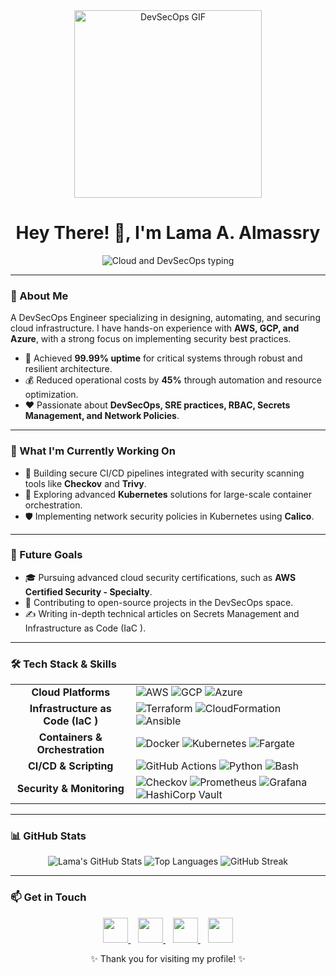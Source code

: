 <div align="center">
  <a href="https://github.com/LamaAlmassry">
    <img src="https://media.giphy.com/media/v1.Y2lkPTc5MGI3NjExM2Y0ZWU5ZDU4Yzc5YWM3YjM2ZWMwZDI3ZDYyZDEyZWYwNmFhY2EwZSZlcD12R3lfbGFuZ3Vf" width="300" alt="DevSecOps GIF"/>
  </a>

# Hey There! 👋, I'm Lama A. Almassry
<p align="center">
  <img src="https://readme-typing-svg.herokuapp.com?font=Fira+Code&size=45&pause=1000&center=true&vCenter=true&width=1000&lines=☁️+Cloud+and+DevSecOps+Engineer+☁️&color=FF0000,FF7F00,FFFF00,00FF00,00FFFF,0000FF,8A2BE2,FF1493,00CED1,FFD700&colorRandom=true" alt="Cloud and DevSecOps typing"/>
</p>

</div>

---

### 💫 About Me
A DevSecOps Engineer specializing in designing, automating, and securing cloud infrastructure. I have hands-on experience with **AWS, GCP, and Azure**, with a strong focus on implementing security best practices.

- 🎯 Achieved **99.99% uptime** for critical systems through robust and resilient architecture.
- 💰 Reduced operational costs by **45%** through automation and resource optimization.
- ❤️ Passionate about **DevSecOps, SRE practices, RBAC, Secrets Management, and Network Policies**.

---

### 🌱 What I'm Currently Working On
- 🔭 Building secure CI/CD pipelines integrated with security scanning tools like **Checkov** and **Trivy**.
- 🚀 Exploring advanced **Kubernetes** solutions for large-scale container orchestration.
- 🛡️ Implementing network security policies in Kubernetes using **Calico**.

---

### 🚀 Future Goals
- 🎓 Pursuing advanced cloud security certifications, such as **AWS Certified Security - Specialty**.
- 🤖 Contributing to open-source projects in the DevSecOps space.
- ✍️ Writing in-depth technical articles on Secrets Management and Infrastructure as Code (IaC ).

---

### 🛠️ Tech Stack & Skills

<table>
  <tr>
    <td align="center"><strong>Cloud Platforms</strong></td>
    <td>
      <img src="https://img.shields.io/badge/AWS-232F3E?style=for-the-badge&logo=amazon-aws&logoColor=white" alt="AWS"/>
      <img src="https://img.shields.io/badge/GCP-4285F4?style=for-the-badge&logo=googlecloud&logoColor=white" alt="GCP"/>
      <img src="https://img.shields.io/badge/Azure-0078D4?style=for-the-badge&logo=microsoft-azure&logoColor=white" alt="Azure"/>
    </td>
  </tr>
  <tr>
    <td align="center"><strong>Infrastructure as Code (IaC )</strong></td>
    <td>
      <img src="https://img.shields.io/badge/Terraform-7B42BC?style=for-the-badge&logo=terraform&logoColor=white" alt="Terraform"/>
      <img src="https://img.shields.io/badge/CloudFormation-FF9900?style=for-the-badge&logo=amazon-aws&logoColor=white" alt="CloudFormation"/>
      <img src="https://img.shields.io/badge/Ansible-EE0000?style=for-the-badge&logo=ansible&logoColor=white" alt="Ansible"/>
    </td>
  </tr>
  <tr>
    <td align="center"><strong>Containers & Orchestration</strong></td>
    <td>
      <img src="https://img.shields.io/badge/Docker-2496ED?style=for-the-badge&logo=docker&logoColor=white" alt="Docker"/>
      <img src="https://img.shields.io/badge/Kubernetes-326CE5?style=for-the-badge&logo=kubernetes&logoColor=white" alt="Kubernetes"/>
      <img src="https://img.shields.io/badge/Fargate-FF9900?style=for-the-badge&logo=amazon-aws&logoColor=white" alt="Fargate"/>
    </td>
  </tr>
  <tr>
    <td align="center"><strong>CI/CD & Scripting</strong></td>
    <td>
      <img src="https://img.shields.io/badge/GitHub_Actions-2088FF?style=for-the-badge&logo=github-actions&logoColor=white" alt="GitHub Actions"/>
      <img src="https://img.shields.io/badge/Python-3776AB?style=for-the-badge&logo=python&logoColor=white" alt="Python"/>
      <img src="https://img.shields.io/badge/Bash-4EAA25?style=for-the-badge&logo=gnu-bash&logoColor=white" alt="Bash"/>
    </td>
  </tr>
  <tr>
    <td align="center"><strong>Security & Monitoring</strong></td>
    <td>
      <img src="https://img.shields.io/badge/Checkov-5A4493?style=for-the-badge&logo=checkov&logoColor=white" alt="Checkov"/>
      <img src="https://img.shields.io/badge/Prometheus-E6522C?style=for-the-badge&logo=prometheus&logoColor=white" alt="Prometheus"/>
      <img src="https://img.shields.io/badge/Grafana-F46800?style=for-the-badge&logo=grafana&logoColor=white" alt="Grafana"/>
      <img src="https://img.shields.io/badge/Vault-000000?style=for-the-badge&logo=vault&logoColor=white" alt="HashiCorp Vault"/>
    </td>
  </tr>
</table>

---

### 📊 GitHub Stats

<div align="center">
  <img src="https://github-readme-stats.vercel.app/api?username=LamaAlmassry&show_icons=true&theme=dracula&include_all_commits=true&count_private=true" alt="Lama's GitHub Stats"/>
    

  <img src="https://github-readme-stats.vercel.app/api/top-langs/?username=LamaAlmassry&layout=compact&theme=dracula&langs_count=10" alt="Top Languages"/>
    

  <img src="https://github-readme-streak-stats.herokuapp.com/?user=LamaAlmassry&theme=dracula" alt="GitHub Streak"/>
</div>

---

### 📫 Get in Touch

<p align="center">
  <a href="https://linkedin.com/in/lama-almassry">
    <img src="https://img.shields.io/badge/LinkedIn-0077B5?style=for-the-badge&logo=linkedin&logoColor=white" height="40"/>
  </a>
  &nbsp;&nbsp;
  <a href="https://medium.com/@massrylama">
    <img src="https://img.shields.io/badge/Medium-000000?style=for-the-badge&logo=medium&logoColor=white" height="40"/>
  </a>
  &nbsp;&nbsp;
  <a href="mailto:your-email@example.com">
    <img src="https://img.shields.io/badge/Email-D14836?style=for-the-badge&logo=gmail&logoColor=white" height="40"/>
  </a>
  &nbsp;&nbsp;
  <a href="https://github.com/LamaAlmassry">
    <img src="https://img.shields.io/badge/GitHub-181717?style=for-the-badge&logo=github&logoColor=white" height="40"/>
  </a>
</p>

<div align="center">
  <p>✨ Thank you for visiting my profile! ✨</p>
</div>
